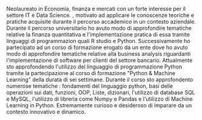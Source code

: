 Neolaureato in Economia, finanza e mercati con un forte interesse per il settore IT e Data Science. , motivato ad applicare le conoscenze teoriche e pratiche acquisite durante il percorso accademico in un contesto aziendale. Durante il percorso universitario ho avuto modo di approfondire tematiche relative la finanza quantitativa e l'implementazione pratica di essa tramite linguaggi di programmazion quali R studio e Python. Successivamente ho partecipato ad un corso di formazione erogato da un ente dove ho avuto modo di approfondire tematiche relative alla business analysis riguardanti l'implementazione di software per clienti del settore bancario. Attualmente sto approfondendo l'utilizzo del linguaggio di programmazione Python tramite la partecipazione al corso di formazione "Python & Machine Learning" della durata di sei settimane. Durante il corso sto approfondento numerose tematiche : fondamenti del linguaggio python, basi delle operazioni sui dati, funzioni, OOP, Liste, dizionari, l'utilizzo di database SQL e MySQL, l'utilizzo di libreria come Numpy e Pandas e l'utilizzo di Machine Learning in Python. Estremamente curioso e desideroso di imparare da un contesto innovativo e dinamico.
